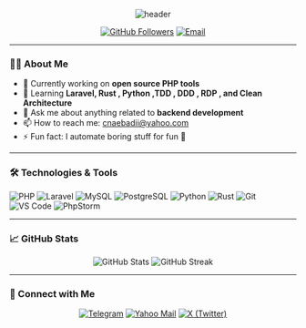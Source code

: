 <p align="center"> 
<img src="https://capsule-render.vercel.app/api?type=waving&color=0D1117&height=250&section=header&text=Hi%20I'm%20Sina%20Ebadi%20👋&fontSize=40&fontColor=F7F7F7" alt="header"/>
</p>

<p align="center">
  <a href="https://github.com/cnaebadi"><img src="https://img.shields.io/github/followers/cnaebadi?style=social" alt="GitHub Followers"></a>
  <a href="mailto:cnaebadii@yahoo.com"><img src="https://img.shields.io/badge/Email-Contact-informational" alt="Email"></a>
</p>

---

### 👨‍💻 About Me

- 🔭 Currently working on **open source PHP tools**
- 🌱 Learning **Laravel, Rust , Python ,TDD , DDD , RDP , and Clean Architecture**
- 💬 Ask me about anything related to **backend development**
- 📫 How to reach me: [cnaebadii@yahoo.com](mailto:cnaebadii@yahoo.com)
- ⚡ Fun fact: I automate boring stuff for fun 🧠

---

### 🛠️ Technologies & Tools

![PHP](https://img.shields.io/badge/-PHP-777BB4?style=plastic&logo=php&logoColor=white)
![Laravel](https://img.shields.io/badge/-Laravel-FF2D20?style=plastic&logo=laravel&logoColor=white)
![MySQL](https://img.shields.io/badge/-MySQL-4479A1?style=plastic&logo=mysql&logoColor=white)
![PostgreSQL](https://img.shields.io/badge/-PostgreSQL-336791?style=plastic&logo=postgresql&logoColor=white)
![Python](https://img.shields.io/badge/-Python-3776AB?style=plastic&logo=python&logoColor=white)
![Rust](https://img.shields.io/badge/-Rust-000000?style=plastic&logo=rust&logoColor=white)
![Git](https://img.shields.io/badge/-Git-F05032?style=plastic&logo=git&logoColor=white)
![VS Code](https://img.shields.io/badge/-VS%20Code-007ACC?style=plastic&logo=visual-studio-code&logoColor=white)
![PhpStorm](https://img.shields.io/badge/-PhpStorm-000000?style=plastic&logo=phpstorm&logoColor=white)


---

### 📈 GitHub Stats

<p align="center">
  <img src="https://github-readme-stats.vercel.app/api?username=cnaebadi&show_icons=true&theme=tokyonight" alt="GitHub Stats" />
  <img src="https://github-readme-streak-stats.herokuapp.com/?user=cnaebadi&theme=tokyonight" alt="GitHub Streak" />
</p>

---

### 🔗 Connect with Me

<p align="center">
  <a href="https://t.me/sewyed"><img src="https://img.shields.io/badge/Telegram-2CA5E0?style=plastic&logo=telegram&logoColor=white" alt="Telegram" /></a>
  <a href="mailto:cnaebadii@yahoo.com"><img src="https://img.shields.io/badge/Yahoo-6001D2?style=plastic&logo=yahoo&logoColor=white" alt="Yahoo Mail" /></a>
  <a href="https://twitter.com/cnaebadix"><img src="https://img.shields.io/badge/X-000000?style=plastic&logo=x&logoColor=white" alt="X (Twitter)" /></a>
</p>

